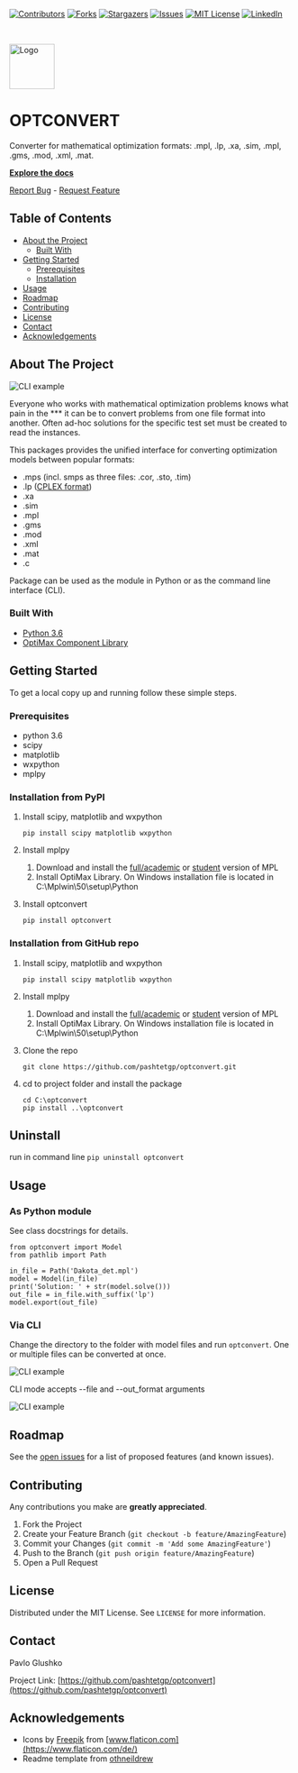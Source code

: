 [![Contributors][contributors-shield]][contributors-url]
[![Forks][forks-shield]][forks-url]
[![Stargazers][stars-shield]][stars-url]
[![Issues][issues-shield]][issues-url]
[![MIT License][license-shield]][license-url]
[![LinkedIn][linkedin-shield]][linkedin-url]


<!-- PROJECT LOGO -->
<br />
<p>
  <a href="https://github.com/pashtetgp/optconvert">
    <img src="https://github.com/pashtetGP/optconvert/raw/master/logo.png" alt="Logo" width="80" height="80">
  </a>
</p>


# OPTCONVERT

Converter for mathematical optimization formats: .mpl, .lp, .xa, .sim, .mpl, .gms, .mod, .xml, .mat.


[**Explore the docs**](https://github.com/pashtetgp/optconvert)


<!-- <a href="https://github.com/pashtetgp/optconvert">View Demo</a> -->
[Report Bug](https://github.com/pashtetgp/optconvert/issues)
    -
[Request Feature](https://github.com/pashtetgp/optconvert/issues)



<!-- TABLE OF CONTENTS -->
## Table of Contents

* [About the Project](#about-the-project)
  * [Built With](#built-with)
* [Getting Started](#getting-started)
  * [Prerequisites](#prerequisites)
  * [Installation](#installation)
* [Usage](#usage)
* [Roadmap](#roadmap)
* [Contributing](#contributing)
* [License](#license)
* [Contact](#contact)
* [Acknowledgements](#acknowledgements)



<!-- ABOUT THE PROJECT -->
## About The Project

![CLI example](https://github.com/pashtetGP/optconvert/raw/master/cli_example.png)

Everyone who works with mathematical optimization problems knows what pain in the *** it can be 
to convert problems from one file format into another. Often ad-hoc solutions for the specific test set
must be created to read the instances.

This packages provides the unified interface for converting optimization models between popular formats:
* .mps (incl. smps as three files: .cor, .sto, .tim)
* .lp ([CPLEX format](http://lpsolve.sourceforge.net/5.1/CPLEX-format.htm))
* .xa
* .sim
* .mpl
* .gms
* .mod
* .xml
* .mat
* .c


Package can be used as the module in Python or as the command line interface (CLI).

### Built With

* [Python 3.6](https://www.python.org/)
* [OptiMax Component Library](http://www.maximalsoftware.com/optimax/)



<!-- GETTING STARTED -->
## Getting Started

To get a local copy up and running follow these simple steps.

### Prerequisites
* python 3.6
* scipy
* matplotlib
* wxpython
* mplpy

### Installation from PyPI
1. Install scipy, matplotlib and wxpython
    ```
    pip install scipy matplotlib wxpython
    ```
   
1. Install mplpy
    1. Download and install the [full/academic](http://www.maximalsoftware.com/distrib) or [student](http://www.maximalsoftware.com/download) version of MPL
    1. Install OptiMax Library. On Windows installation file is located in C:\Mplwin\50\setup\Python

1. Install optconvert
    ```
    pip install optconvert
    ```

### Installation from GitHub repo

1. Install scipy, matplotlib and wxpython
    ```
    pip install scipy matplotlib wxpython
    ```
   
1. Install mplpy
    1. Download and install the [full/academic](http://www.maximalsoftware.com/distrib) or [student](http://www.maximalsoftware.com/download) version of MPL
    1. Install OptiMax Library. On Windows installation file is located in C:\Mplwin\50\setup\Python
    
1. Clone the repo
    ```
    git clone https://github.com/pashtetgp/optconvert.git
    ```
   
1. cd to project folder and install the package
    ```
    cd C:\optconvert
    pip install ..\optconvert
    ```

## Uninstall

run in command line `pip uninstall optconvert`

<!-- USAGE EXAMPLES -->
## Usage
### As Python module
See class docstrings for details.
```
from optconvert import Model
from pathlib import Path

in_file = Path('Dakota_det.mpl')
model = Model(in_file)
print('Solution: ' + str(model.solve()))
out_file = in_file.with_suffix('lp')
model.export(out_file)
```

### Via CLI

Change the directory to the folder with model files and run ```optconvert```.
One or multiple files can be converted at once.

![CLI example](https://github.com/pashtetGP/optconvert/raw/master/cli_example.png)
<!--_For more examples, please refer to the [Documentation](https://example.com)_-->

CLI mode accepts --file and --out_format arguments

![CLI example](https://github.com/pashtetGP/optconvert/raw/master/cli_arguments.png)

<!-- ROADMAP -->
## Roadmap

See the [open issues](https://github.com/pashtetgp/optconvert/issues) for a list of proposed features (and known issues).



<!-- CONTRIBUTING -->
## Contributing

Any contributions you make are **greatly appreciated**.

1. Fork the Project
2. Create your Feature Branch (`git checkout -b feature/AmazingFeature`)
3. Commit your Changes (`git commit -m 'Add some AmazingFeature'`)
4. Push to the Branch (`git push origin feature/AmazingFeature`)
5. Open a Pull Request



<!-- LICENSE -->
## License

Distributed under the MIT License. See `LICENSE` for more information.



<!-- CONTACT -->
## Contact

Pavlo Glushko

Project Link: [https://github.com/pashtetgp/optconvert](https://github.com/pashtetgp/optconvert)



<!-- ACKNOWLEDGEMENTS -->
## Acknowledgements
* Icons by [Freepik](https://www.flaticon.com/de/autoren/freepik) from [www.flaticon.com](https://www.flaticon.com/de/)
* Readme template from [othneildrew](https://github.com/othneildrew/Best-README-Template)






<!-- MARKDOWN LINKS & IMAGES -->
<!-- https://www.markdownguide.org/basic-syntax/#reference-style-links -->
[contributors-shield]: https://img.shields.io/github/contributors/pashtetgp/optconvert.svg?style=flat-square
[contributors-url]: https://github.com/pashtetgp/optconvert/graphs/contributors
[forks-shield]: https://img.shields.io/github/forks/pashtetgp/optconvert.svg?style=flat-square
[forks-url]: https://github.com/pashtetgp/optconvert/network/members
[stars-shield]: https://img.shields.io/github/stars/pashtetgp/optconvert.svg?style=flat-square
[stars-url]: https://github.com/pashtetgp/optconvert/stargazers
[issues-shield]: https://img.shields.io/github/issues/pashtetgp/optconvert.svg?style=flat-square
[issues-url]: https://github.com/pashtetgp/optconvert/issues
[license-shield]: https://img.shields.io/github/license/pashtetgp/optconvert.svg?style=flat-square
[license-url]: https://github.com/pashtetgp/optconvert/blob/master/LICENSE.txt
[linkedin-shield]: https://img.shields.io/badge/-LinkedIn-black.svg?style=flat-square&logo=linkedin&colorB=555
[linkedin-url]: https://linkedin.com/in/pavloglushko